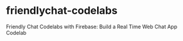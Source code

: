 # friendlychat-codelabs
Friendly Chat Codelabs with Firebase: Build a Real Time Web Chat App Codelab
